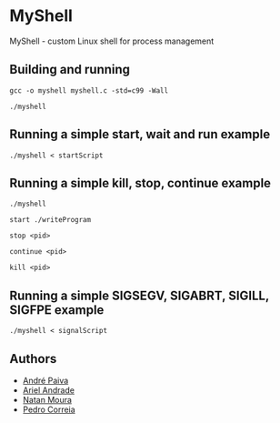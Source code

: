 # MyShell
MyShell - custom Linux shell for process management

## Building and running
`gcc -o myshell myshell.c -std=c99 -Wall`

`./myshell`


## Running a simple start, wait and run example

`./myshell < startScript`

## Running a simple kill, stop, continue example

`./myshell`

`start ./writeProgram`

`stop <pid>`

`continue <pid>`

`kill <pid>`

## Running a simple SIGSEGV, SIGABRT, SIGILL, SIGFPE example

`./myshell < signalScript`


## Authors
- [André Paiva](https://github.com/xornotor)
- [Ariel Andrade](https://github.com/sudoariel)
- [Natan Moura](https://github.com/ntsmoura)
- [Pedro Correia](https://github.com/Chiiip)
